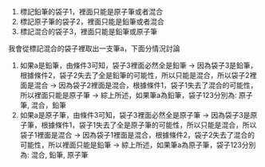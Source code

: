 1. 標記鉛筆的袋子1，裡面只能是原子筆或者混合
2. 標記原子筆的袋子2，裡面只能是鉛筆或者混合
3. 標記混合的袋子3，裡面只能是鉛筆或原子筆

我會從標記混合的袋子裡取出一支筆a，下面分情況討論

1. 如果a是鉛筆，由條件3可知，袋子3裡面必然全是鉛筆 ->  因為袋子3是鉛筆，根據條件2，袋子2失去了全是鉛筆的可能性，所以只能是混合，所以袋子2裡面是混合 -> 因為袋子2裡面是混合，根據條件1，袋子1失去了混合的可能性，所以裡面只能是原子筆 -> 綜上所述，如果筆a為鉛筆，袋子123分別為: 原子筆, 混合，鉛筆
2. 如果a是原子筆，由條件3可知，袋子3裡面必然全是原子筆 ->  因為袋子3是原子筆，根據條件1，袋子1失去了全是原子筆的可能性，所以只能是混合，所以袋子1裡面是混合 -> 因為袋子1裡面是混合，根據條件2，袋子2失去了混合的可能性，所以裡面只能是鉛筆 -> 綜上所述，如果筆a為原子筆，袋子123分別為: 混合, 鉛筆, 原子筆
